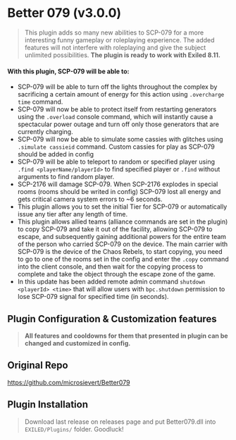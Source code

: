 # Better 079 (v3.0.0)
> This plugin adds so many new abilities to SCP-079 for a more interesting funny gameplay or roleplaying experience. The added features will not interfere with roleplaying and give the subject unlimited possibilities. **The plugin is ready to work with Exiled 8.11.**
> 
#### With this plugin, SCP-079 will be able to:
- SCP-079 will be able to turn off the lights throughout the complex by sacrificing a certain amount of energy for this action using ``.overcharge time`` command.
- SCP-079 will now be able to protect itself from restarting generators using the ``.overload`` console command, which will instantly cause a spectacular power outage and turn off only those generators that are currently charging.
- SCP-079 will now be able to simulate some cassies with glitches using ``.simulate cassieid`` command. Custom cassies for play as SCP-079 should be added in config
- SCP-079 will be able to teleport to random or specified player using ``.find <playerName/playerId>`` to find specified player or ``.find`` without arguments to find random player.
- SCP-2176 will damage SCP-079. When SCP-2176 explodes in special rooms (rooms should be writed in config) SCP-079 lost all energy and gets critical camera system errors to ~6 seconds.
- This plugin allows you to set the initial Tier for SCP-079 or automatically issue any tier after any length of time.
- This plugin allows allied teams (alliance commands are set in the plugin) to copy SCP-079 and take it out of the facility, allowing SCP-079 to escape, and subsequently gaining additional powers for the entire team of the person who carried SCP-079 on the device. The main carrier with SCP-079 is the device of the Chaos Rebels, to start copying, you need to go to one of the rooms set in the config and enter the ``.copy`` command into the client console, and then wait for the copying process to complete and take the object through the escape zone of the game.
- In this update has been added remote admin command ``shutdown <playerId> <time>`` that will allow users with ``bpc.shutdown`` permission to lose SCP-079 signal for specified time (in seconds).

## Plugin Configuration & Customization features
> **All features and cooldowns for them that presented in plugin can be changed and customized in config.**

## Original Repo 
https://github.com/microsievert/Better079

## Plugin Installation
> Download last release on releases page and put Better079.dll into ``EXILED/Plugins/`` folder. Goodluck!
